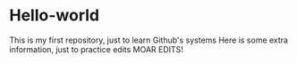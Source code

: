 # Hello-world
This is my first repository, just to learn Github's systems
Here is some extra information, just to practice edits
MOAR EDITS!
